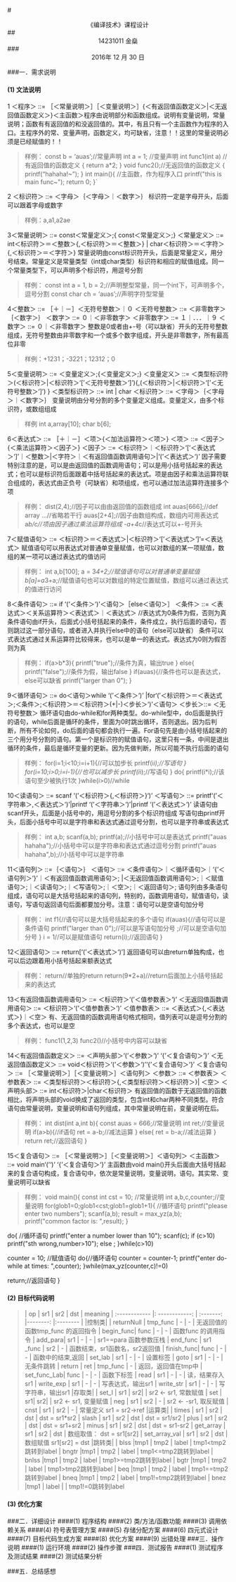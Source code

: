 #<center>《编译技术》课程设计</center>
##<center> 14231011  金燊</center>
###<center>2016年   12 月   30 日</center>


###一．需求说明

#### (1) 文法说明
1 ＜程序＞    ::= ［＜常量说明＞］［＜变量说明＞］{＜有返回值函数定义＞|＜无返回值函数定义＞}＜主函数＞程序由说明部分和函数组成。说明有变量说明，常量说明；函数有有返回值的和没返回值的。其中，有且只有一个主函数作为程序的入口。主程序外的常、变量声明，函数定义，均可缺省，注意！！这里的常量说明必须是已经赋值的！！
>样例：
const b = ‘auas’;//常量声明
int a = 1; //变量声明
int func1(int a) //有返回值的函数定义
{
return a*2;
}
void func2();//无返回值的函数定义
	{
printf(“hahaha!~”);
}
int main(){ //主函数，作为程序入口
  printf("this is main func~");
  return 0;
}`

2 ＜标识符＞    ::=  ＜字母＞｛＜字母＞｜＜数字＞｝
标识符一定是字母开头，后面可以跟着字母或数字
>样例：a,a1,a2ae

3＜常量说明＞ ::=  const＜常量定义＞;{ const＜常量定义＞;}
＜常量定义＞   ::=   int＜标识符＞＝＜整数＞{,＜标识符＞＝＜整数＞}
                            | char＜标识符＞＝＜字符＞{,＜标识符＞＝＜字符＞}
常量说明由const标识符开头，后面是常量定义，用分号结束。常量定义是常量类型（int或char类型）标识符和相应的赋值组成。同一个常量类型下，可以声明多个标识符，用逗号分割
>样例：
const int a = 1, b = 2;//声明整型常量，同一个int下，可声明多个，逗号分割
const char ch = ‘auas’;//声明字符型常量

4＜整数＞        ::= ［＋｜－］＜无符号整数＞｜０
＜无符号整数＞  ::= ＜非零数字＞｛＜数字＞｝
＜数字＞   ::= ０｜＜非零数字＞
＜非零数字＞  ::= １｜．．．｜９
＜数字＞   ::= ０｜＜非零数字＞
整数是0或者由+-号（可以缺省）开头的无符号整数组成，无符号整数由非零数字和一个或多个数字组成，开头是非零数字，所有最高位非零
>样例：+1231；-3221；12312；0

5＜变量说明＞  ::= ＜变量定义＞;{＜变量定义＞;}
	＜变量定义＞  ::= ＜类型标识符＞(＜标识符＞|＜标识符＞‘[’＜无符号整数＞‘]’){,(＜标识符＞|＜标识符＞‘[’＜无符号整数＞‘]’) }
	＜类型标识符＞      ::=  int | char
	＜标识符＞    ::=  ＜字母＞｛＜字母＞｜＜数字＞｝
变量说明由分号分割的多个变量定义组成。变量定义，由多个标识符，或数组组成
>样例
int a,array[10];
char b[6];

6＜表达式＞    ::= ［＋｜－］＜项＞{＜加法运算符＞＜项＞}
＜项＞     ::= ＜因子＞{＜乘法运算符＞＜因子＞}
＜因子＞    ::= ＜标识符＞｜＜标识符＞‘[’＜表达式＞‘]’｜＜整数＞|＜字符＞｜＜有返回值函数调用语句＞|‘(’＜表达式＞‘)’
因子需要特别注意的是，可以是由返回值的函数调用语句；可以是用小括号括起来的表达式；也可以是标识符后面跟着中括号括起来的表达式。项是由因子和乘法运算符联合组成的，表达式由正负号（可缺省）和项组成，也可以通过加法运算符连接多个项
>样例：
dist(2,4);//因子可以由由返回值的函数组成
int auas[666];//def array
...//省略若干行
auas[2+4];//因子由数组构成，数组内可用表达式
a*b/c//项由因子通过乘法运算符组成
-a+4*c//表达式可以+-号开头

7＜赋值语句＞   ::=  ＜标识符＞＝＜表达式＞|＜标识符＞‘[’＜表达式＞‘]’=＜表达式＞
赋值语句可以用表达式对普通单变量赋值，也可以对数组的某一项赋值，数组的某一项可以通过表达式的值访问
>样例：
int a,b[100];
a = 3*4+2;//赋值语句可以对普通单变量赋值
b[a]=a*3+a;//赋值语句也可以对数组的特定位置赋值，数组可以通过表达式的值进行访问

8＜条件语句＞  ::=  if ‘(’＜条件＞‘)’＜语句＞［else＜语句＞］
＜条件＞    ::=  ＜表达式＞＜关系运算符＞＜表达式＞｜＜表达式＞ //表达式为0条件为假，否则为真
条件语句由if开头，后面式小括号括起来的条件，条件成立，执行后面的语句，否则跳过这一部分语句，或者进入并执行else中的语句（else可以缺省）
条件可以式表达式通过关系运算符比较得来，也可以是单一的表达式。表达式为0则为假否则为真
>样例：
if(a>b*3){
  printf("true");//条件为真，输出true
}
else{
  printf("false");//条件为假，输出false
}
if(auas){//条件也可以是表达式，else可以缺省
  printf("larger than 0");
}

9＜循环语句＞   ::=  do＜语句＞while ‘(’＜条件＞‘)’ |for‘(’＜标识符＞＝＜表达式＞;＜条件＞;＜标识符＞＝＜标识符＞(+|-)＜步长＞‘)’＜语句＞
＜步长＞::= ＜无符号整数＞ 
循环语句由do-while和for两种类型。do-while型中，do后面是执行的语句，while后面是循环的条件，里面为0时跳出循环，否则退出。因为后判断，所有不论如何，do后面的语句都会执行一遍。For语句先是由小括号括起来的三个用分号分割的语句。第一个是标识符的赋值语句，这里只有一条，中间是退出循环的条件，最后是循环变量的更新。因为先做判断，所以可能不执行后面的语句
>样例：
for(i=1;i<10;i=i+1){//可以加步长
  printf(i*i);//写语句
}
for(i=10;i>0;i=i-1){//也可以减步长
  printf(i*i);//写语句
}
do{
  printf(i*i);//该语句至少被执行1次
}while(i>0)//while

10＜读语句＞    ::=  scanf ‘(’＜标识符＞{,＜标识符＞}‘)’
＜写语句＞    ::=  printf‘(’＜字符串＞,＜表达式＞‘)’|printf ‘(’＜字符串＞‘)’|printf ‘(’＜表达式＞‘)’
读语句由scanf开头，后面是小括号中的，用逗号分割的多个标识符组成
写语句由printf开头，后面小括号中可以是字符串和表达式通过逗号分割，也可以是字符串或表达式
>样例：
int a,b;
scanf(a,b);
printf(a);//小括号中可以是表达式
printf("auas hahaha");//小括号中可以是字符串和表达式通过逗号分割
printf("auas hahaha",b);//小括号中可以是字符串

11＜语句列＞   ::=｛＜语句＞｝
＜语句＞    ::= ＜条件语句＞｜＜循环语句＞｜‘{’＜语句列＞‘}’｜＜有返回值函数调用语句＞; 
                      |＜无返回值函数调用语句＞;｜＜赋值语句＞;｜＜读语句＞;｜＜写语句＞;｜＜空＞;｜＜返回语句＞;
语句列由多条语句组成，语句可以是大括号括起来的语句列，特别的，函数调用语句，赋值语句，读语句，写语句返回语句后面都要加分号。注意：语句可以是空语句加分号
>样例：
int f1{//语句可以是大括号括起来的多个语句
  if(auas){//语句可以是条件语句
    printf("larger than 0");//可以是写语句加分号
    ;//可以是空语句加分号
    }
  i = 1//可以是赋值语句
  return(i);//返回语句
}

12＜返回语句＞   ::=  return[‘(’＜表达式＞‘)’]
返回语句可以由return单独构成，也可以后边跟着用小括号括起来额表达式
>样例：
return//单独的return
return(9*2+a)//return后面加上小括号括起来的表达式

13＜有返回值函数调用语句＞ ::= ＜标识符＞‘(’＜值参数表＞‘)’
＜无返回值函数调用语句＞ ::= ＜标识符＞‘(’＜值参数表＞‘)’
＜值参数表＞   ::= ＜表达式＞{,＜表达式＞}｜＜空＞
有、无返回值的函数调用语句格式相同，值列表可以是逗号分割的多个表达式，也可以是空
>样例：
func1(1,2,3)
func2()//小括号中内容可以缺省

14＜有返回值函数定义＞  ::=  ＜声明头部＞‘(’＜参数＞‘)’ ‘{’＜复合语句＞‘}’
＜无返回值函数定义＞  ::= void＜标识符＞‘(’＜参数＞‘)’‘{’＜复合语句＞‘}’
＜复合语句＞   ::=  ［＜常量说明＞］［＜变量说明＞］＜语句列＞
＜参数＞    ::= ＜参数表＞
＜参数表＞    ::=  ＜类型标识符＞＜标识符＞{,＜类型标识符＞＜标识符＞}| ＜空＞
＜声明头部＞   ::=  int＜标识符＞|char＜标识符＞
有返回值的函数于无返回值的函数相比，将声明头部的void换成了返回的类型，包含int和char两种不同类型。符合语句由常量说明，变量说明和语句列组成，其中常量说明在前，变量说明在后。
>样例：
int dist(int a,int b){
  const auas = 666;//常量说明
  int ret;//变量说明
  if(a>b){//if语句
    ret = a-b;//减法运算
  }
  else{
    ret = b-a;//减法运算
  }
  return ret;//返回语句
}

15＜复合语句＞   ::=  ［＜常量说明＞］［＜变量说明＞］＜语句列＞
＜主函数＞    ::= void main‘(’‘)’ ‘{’＜复合语句＞‘}’
主函数由void main()开头后面由大括号括起来的复合语句构成，复合语句中，依次是常量说明，变量说明，语句。其实常、变量说明可以缺省
>样例：
void main(){
  const int cst = 10; //常量说明
  int a,b,c,counter;//变量说明
  for(glob1=0;glob1<cst;glob1=glob1+1){ //循环语句
    printf("please enter two numbers");
    scanf(a,b);
    result = max_yz(a,b);
    printf("common factor is: ",result);
  }
  
  do{ //循环语句
    printf("enter a number lower than 10");
    scanf(c);
    if (c>10)
      printf("sth wrong,number>10");
    else
      ;
  }while(c>10)
  
  counter = 10; //赋值语句
  do{//循环语句
    counter = counter-1;
    printf("enter do-while at times: ",counter);
  }while(max_yz(counter,c)!=0)
  
  return;//返回语句
}
#### (2) 目标代码说明
>|      op    |    sr1      |     sr2   |     dst     |  meaning
| :------------ |: ------------: | :-------: |--------: |:-------- |
|控制类|
| returnNull | tmp_func |  -             | -   | 无返回值的函数tmp_func 的返回指令
| begin_func| func |  -             | -   | 函数func 的调用指令
| add_para| sr1 |  -             | -   | sr1==para 函数参数压栈
| end_func | sr1  _func | sr2           | -   | 函数结束，sr1函数名，sr2返回值
| finish_func| func |  -             | -   | 函数中的结束,返回
| set_lab | sr1     |  -             | -   | 设置标签
| goto 	 | sr1   |  -             | -   | 无条件跳转
| return | ret |  tmp_func           | -   | 返回，返回值在tmp中
| set_func_Lab| func  |  -             | -   | 函数下标签
|  read | sr1 |  -             | -   | 读，结果存入sr1
| write_exp  | sr1 |  -             | -   | 写表达式，输出sr1
| write_str  | sr1 |  -             | -   | 写字符串，输出sr1
|存取类|
|  set_I  | sr1 | sr2| | sr2 <- sr1, 常数赋值
|  set | sr1|  sr2| | sr2 <- sr1, 变量赋值
|  neg | sr1 |  sr2             | -   | sr2 <-  -sr1, 取反赋值
|  cnst |  sr1 |  sr2           | -   | 常量定义 sr1 = sr2->ref
|运算类|
| times  | sr1 | sr2              | dst   |  dst = sr1*sr2
| slash  | sr1 | sr2              | dst   |  dst = sr1/sr2
|  plus | sr1 | sr2              | dst   |  dst = sr1+sr2
|  minus | sr1 | sr2              | dst   | dst = sr1-sr2
| get_array  | sr1 | sr2              | dst   |  数组取值： dst = sr1[sr2]
|  set_array_val | sr1 | sr2              | dst   | 数组赋值 sr1[sr2] = dst
|跳转类|
|  blss |tmp1 | tmp2         | label | tmp1<tmp2跳转到label
| bngtr  |tmp1 | tmp2         | label |  tmp1<=tmp2跳转到label
| bnlss |tmp1 | tmp2         | label |  tmp1>=tmp2跳转到label
| bgtr  |tmp1 | tmp2         | label |  tmp1>tmp2跳转到label
| beq  |tmp1 | tmp2         | label |  tmp1==tmp2跳转到label
| bneq  |tmp1 | tmp2         | label |  tmp1!=tmp2跳转到label
| bnez  |tmp1 | label  |  |  tmp1!=0跳转到label




#### (3) 优化方案
###二．详细设计
####(1) 程序结构
####(2) 类/方法/函数功能
####(3) 调用依赖关系
####(4) 符号表管理方案
####(5) 存储分配方案
####(6) 四元式设计
####(7) 目标代码生成方案
####(8) 优化方案
####(9) 出错处理
###三．操作说明
####(1) 运行环境
####(2) 操作步骤
###四．测试报告
####(1) 测试程序及测试结果
####(2) 测试结果分析

###五．总结感想



